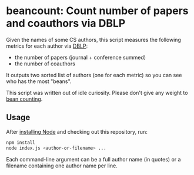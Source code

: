 # beancount: Count number of papers and coauthors via DBLP

Given the names of some CS authors, this script measures the following metrics
for each author via [DBLP](https://dblp.org/):

* the number of papers (journal + conference summed)
* the number of coauthors

It outputs two sorted list of authors (one for each metric)
so you can see who has the most "beans".

This script was written out of idle curiosity.  Please don't give any weight to
[bean counting](https://en.wiktionary.org/wiki/bean_counter).

## Usage

After [installing Node](https://nodejs.org/en/download/) and checking out
this repository, run:

```sh
npm install
node index.js <author-or-filename> ...
```

Each command-line argument can be a full author name (in quotes)
or a filename containing one author name per line.
